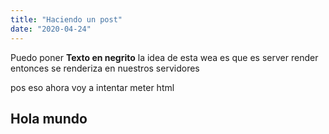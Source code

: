 ```yaml
---
title: "Haciendo un post"
date: "2020-04-24"
---
```


Puedo poner  **Texto en negrito** la idea de esta wea es que es server render entonces se renderiza en nuestros servidores

pos eso ahora voy a intentar meter html <h2>Hola mundo</h2>
